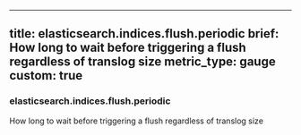 
---
title: elasticsearch.indices.flush.periodic
brief: How long to wait before triggering a flush regardless of translog size
metric_type: gauge
custom: true
---
### elasticsearch.indices.flush.periodic

How long to wait before triggering a flush regardless of translog size
